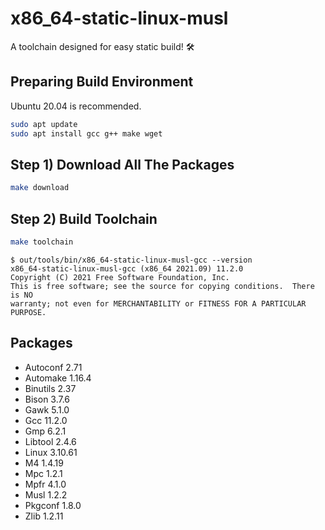 # x86_64-static-linux-musl

A toolchain designed for easy static build! 🛠️

## Preparing Build Environment

Ubuntu 20.04 is recommended.

```bash
sudo apt update
sudo apt install gcc g++ make wget
```

## Step 1) Download All The Packages

```bash
make download
```

## Step 2) Build Toolchain

```bash
make toolchain
```

```
$ out/tools/bin/x86_64-static-linux-musl-gcc --version
x86_64-static-linux-musl-gcc (x86_64 2021.09) 11.2.0
Copyright (C) 2021 Free Software Foundation, Inc.
This is free software; see the source for copying conditions.  There is NO
warranty; not even for MERCHANTABILITY or FITNESS FOR A PARTICULAR PURPOSE.
```

## Packages

- Autoconf 2.71
- Automake 1.16.4
- Binutils 2.37
- Bison 3.7.6
- Gawk 5.1.0
- Gcc 11.2.0
- Gmp 6.2.1
- Libtool 2.4.6
- Linux 3.10.61
- M4 1.4.19
- Mpc 1.2.1
- Mpfr 4.1.0
- Musl 1.2.2
- Pkgconf 1.8.0
- Zlib 1.2.11
